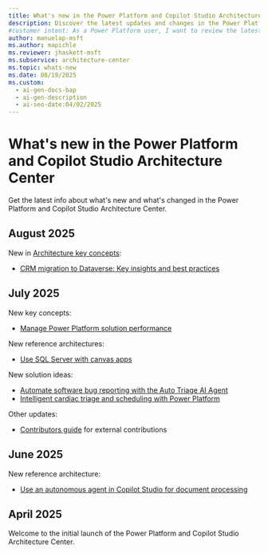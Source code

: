 ```yaml
---
title: What's new in the Power Platform and Copilot Studio Architecture Center
description: Discover the latest updates and changes in the Power Platform and Copilot Studio Architecture Center.
#customer intent: As a Power Platform user, I want to review the latest updates so that I can design better solutions for Power Platform.  
author: manuelap-msft
ms.author: mapichle
ms.reviewer: jhaskett-msft
ms.subservice: architecture-center
ms.topic: whats-new
ms.date: 08/19/2025
ms.custom:
  - ai-gen-docs-bap
  - ai-gen-description
  - ai-seo-date:04/02/2025
---
```


# What's new in the Power Platform and Copilot Studio Architecture Center

Get the latest info about what's new and what's changed in the Power Platform  and Copilot Studio Architecture Center.

## August 2025

New in [Architecture key concepts](key-concepts/index.md):

- [CRM migration to Dataverse: Key insights and best practices](key-concepts/data-migration/index.md)

## July 2025

New key concepts:

- [Manage Power Platform solution performance](key-concepts/performance/index.md)

New reference architectures:

- [Use SQL Server with canvas apps](reference-architectures/sqlserver-canvas-app.md)

New solution ideas:

- [Automate software bug reporting with the Auto Triage AI Agent](solution-ideas/auto-ai-triage.md)
- [Intelligent cardiac triage and scheduling with Power Platform](solution-ideas/cardio-triage-agent.md)

Other updates:

- [Contributors guide](contribute.md) for external contributions

## June 2025

New reference architecture:

- [Use an autonomous agent in Copilot Studio for document processing](reference-architectures/document-processing-agent.md)

## April 2025

Welcome to the initial launch of the Power Platform and Copilot Studio Architecture Center.
